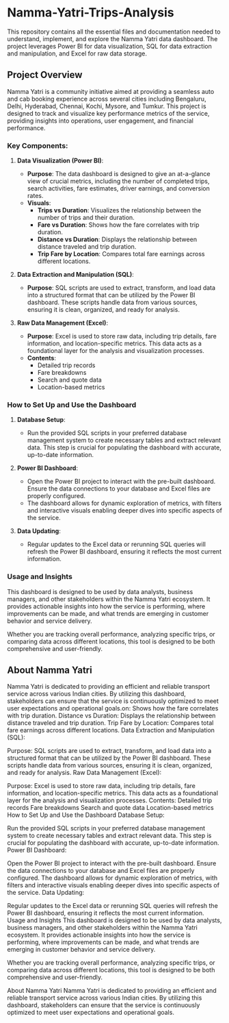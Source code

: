 # Namma-Yatri-Trips-Analysis
This repository contains all the essential files and documentation needed to understand, implement, and explore the Namma Yatri data dashboard. The project leverages Power BI for data visualization, SQL for data extraction and manipulation, and Excel for raw data storage.

## Project Overview

Namma Yatri is a community initiative aimed at providing a seamless auto and cab booking experience across several cities including Bengaluru, Delhi, Hyderabad, Chennai, Kochi, Mysore, and Tumkur. This project is designed to track and visualize key performance metrics of the service, providing insights into operations, user engagement, and financial performance.

### Key Components:

1. **Data Visualization (Power BI)**:
   - **Purpose**: The data dashboard is designed to give an at-a-glance view of crucial metrics, including the number of completed trips, search activities, fare estimates, driver earnings, and conversion rates.
   - **Visuals**:
     - **Trips vs Duration**: Visualizes the relationship between the number of trips and their duration.
     - **Fare vs Duration**: Shows how the fare correlates with trip duration.
     - **Distance vs Duration**: Displays the relationship between distance traveled and trip duration.
     - **Trip Fare by Location**: Compares total fare earnings across different locations.

2. **Data Extraction and Manipulation (SQL)**:
   - **Purpose**: SQL scripts are used to extract, transform, and load data into a structured format that can be utilized by the Power BI dashboard. These scripts handle data from various sources, ensuring it is clean, organized, and ready for analysis.

3. **Raw Data Management (Excel)**:
   - **Purpose**: Excel is used to store raw data, including trip details, fare information, and location-specific metrics. This data acts as a foundational layer for the analysis and visualization processes.
   - **Contents**:
     - Detailed trip records
     - Fare breakdowns
     - Search and quote data
     - Location-based metrics

### How to Set Up and Use the Dashboard

1. **Database Setup**:
   - Run the provided SQL scripts in your preferred database management system to create necessary tables and extract relevant data. This step is crucial for populating the dashboard with accurate, up-to-date information.

2. **Power BI Dashboard**:
   - Open the Power BI project to interact with the pre-built dashboard. Ensure the data connections to your database and Excel files are properly configured.
   - The dashboard allows for dynamic exploration of metrics, with filters and interactive visuals enabling deeper dives into specific aspects of the service.

3. **Data Updating**:
   - Regular updates to the Excel data or rerunning SQL queries will refresh the Power BI dashboard, ensuring it reflects the most current information.

### Usage and Insights

This dashboard is designed to be used by data analysts, business managers, and other stakeholders within the Namma Yatri ecosystem. It provides actionable insights into how the service is performing, where improvements can be made, and what trends are emerging in customer behavior and service delivery.

Whether you are tracking overall performance, analyzing specific trips, or comparing data across different locations, this tool is designed to be both comprehensive and user-friendly.

## About Namma Yatri

Namma Yatri is dedicated to providing an efficient and reliable transport service across various Indian cities. By utilizing this dashboard, stakeholders can ensure that the service is continuously optimized to meet user expectations and operational goals.on: Shows how the fare correlates with trip duration.
Distance vs Duration: Displays the relationship between distance traveled and trip duration.
Trip Fare by Location: Compares total fare earnings across different locations.
Data Extraction and Manipulation (SQL):

Purpose: SQL scripts are used to extract, transform, and load data into a structured format that can be utilized by the Power BI dashboard. These scripts handle data from various sources, ensuring it is clean, organized, and ready for analysis.
Raw Data Management (Excel):

Purpose: Excel is used to store raw data, including trip details, fare information, and location-specific metrics. This data acts as a foundational layer for the analysis and visualization processes.
Contents:
Detailed trip records
Fare breakdowns
Search and quote data
Location-based metrics
How to Set Up and Use the Dashboard
Database Setup:

Run the provided SQL scripts in your preferred database management system to create necessary tables and extract relevant data. This step is crucial for populating the dashboard with accurate, up-to-date information.
Power BI Dashboard:

Open the Power BI project to interact with the pre-built dashboard. Ensure the data connections to your database and Excel files are properly configured.
The dashboard allows for dynamic exploration of metrics, with filters and interactive visuals enabling deeper dives into specific aspects of the service.
Data Updating:

Regular updates to the Excel data or rerunning SQL queries will refresh the Power BI dashboard, ensuring it reflects the most current information.
Usage and Insights
This dashboard is designed to be used by data analysts, business managers, and other stakeholders within the Namma Yatri ecosystem. It provides actionable insights into how the service is performing, where improvements can be made, and what trends are emerging in customer behavior and service delivery.

Whether you are tracking overall performance, analyzing specific trips, or comparing data across different locations, this tool is designed to be both comprehensive and user-friendly.

About Namma Yatri
Namma Yatri is dedicated to providing an efficient and reliable transport service across various Indian cities. By utilizing this dashboard, stakeholders can ensure that the service is continuously optimized to meet user expectations and operational goals.

